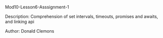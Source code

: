 Mod10-Lesson6-Asssignment-1


Description: Comprehension of set intervals, timeouts, promises and awaits, and linking api



Author: Donald Clemons
